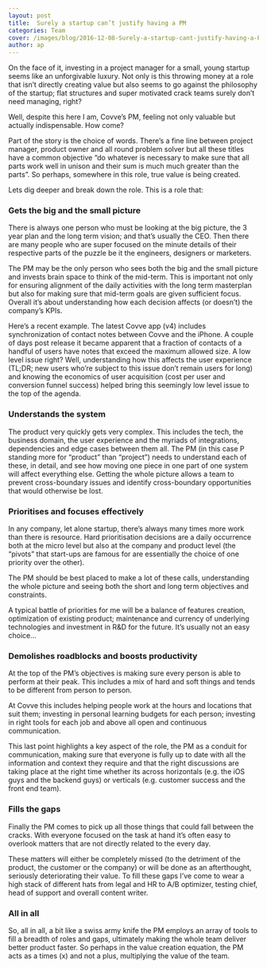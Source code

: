 ```yaml
---
layout: post
title:  Surely a startup can’t justify having a PM
categories: Team
cover: /images/blog/2016-12-08-Surely-a-startup-cant-justify-having-a-PM/1.jpg
author: ap
---
```

On the face of it, investing in a project manager for a small, young startup seems like an unforgivable luxury. Not only is this throwing money at a role that isn’t directly creating value but also seems to go against the philosophy of the startup; flat structures and super motivated crack teams surely don’t need managing, right?

Well, despite this here I am, Covve’s PM, feeling not only valuable but actually indispensable. How come?
<!--more-->
Part of the story is the choice of words. There’s a fine line between project manager, product owner and all round problem solver but all these titles have a common objective “do whatever is necessary to make sure that all parts work well in unison and their sum is much much greater than the parts”. So perhaps, somewhere in this role, true value is being created.

Lets dig deeper and break down the role. This is a role that:

### Gets the big and the small picture

There is always one person who must be looking at the big picture, the 3 year plan and the long term vision; and that’s usually the CEO. Then there are many people who are super focused on the minute details of their respective parts of the puzzle be it the engineers, designers or marketers.

The PM may be the only person who sees both the big and the small picture and invests brain space to think of the mid-term. This is important not only for ensuring alignment of the daily activities with the long term masterplan but also for making sure that mid-term goals are given sufficient focus. Overall it’s about understanding how each decision affects (or doesn’t) the company’s KPIs.

Here’s a recent example. The latest Covve app (v4) includes synchronization of contact notes between Covve and the iPhone. A couple of days post release it became apparent that a fraction of contacts of a handful of users have notes that exceed the maximum allowed size. A low level issue right? Well, understanding how this affects the user experience (TL;DR; new users who’re subject to this issue don’t remain users for long) and knowing the economics of user acquisition (cost per user and conversion funnel success) helped bring this seemingly low level issue to the top of the agenda.

### Understands the system

The product very quickly gets very complex. This includes the tech, the business domain, the user experience and the myriads of integrations, dependencies and edge cases between them all. The PM (in this case P standing more for “product” than “project”) needs to understand each of these, in detail, and see how moving one piece in one part of one system will affect everything else.
Getting the whole picture allows a team to prevent cross-boundary issues and identify cross-boundary opportunities that would otherwise be lost.

### Prioritises and focuses effectively

In any company, let alone startup, there’s always many times more work than there is resource. Hard prioritisation decisions are a daily occurrence both at the micro level but also at the company and product level (the “pivots” that start-ups are famous for are essentially the choice of one priority over the other).

The PM should be best placed to make a lot of these calls, understanding the whole picture and seeing both the short and long term objectives and constraints.

A typical battle of priorities for me will be a balance of features creation, optimization of existing product; maintenance and currency of underlying technologies and investment in R&D for the future. It’s usually not an easy choice…

### Demolishes roadblocks and boosts productivity

At the top of the PM’s objectives is making sure every person is able to perform at their peak. This includes a mix of hard and soft things and tends to be different from person to person.

At Covve this includes helping people work at the hours and locations that suit them; investing in personal learning budgets for each person; investing in right tools for each job and above all open and continuous communication.

This last point highlights a key aspect of the role, the PM as a conduit for communication, making sure that everyone is fully up to date with all the information and context they require and that the right discussions are taking place at the right time whether its across horizontals (e.g. the iOS guys and the backend guys) or verticals (e.g. customer success and the front end team).

### Fills the gaps

Finally the PM comes to pick up all those things that could fall between the cracks. With everyone focused on the task at hand it’s often easy to overlook matters that are not directly related to the every day.

These matters will either be completely missed (to the detriment of the product, the customer or the company) or will be done as an afterthought, seriously deteriorating their value.
To fill these gaps I’ve come to wear a high stack of different hats from legal and HR to A/B optimizer, testing chief, head of support and overall content writer.

### All in all
So, all in all, a bit like a swiss army knife the PM employs an array of tools to fill a breadth of roles and gaps, ultimately making the whole team deliver better product faster.
So perhaps in the value creation equation, the PM acts as a times (x) and not a plus, multiplying the value of the team.





